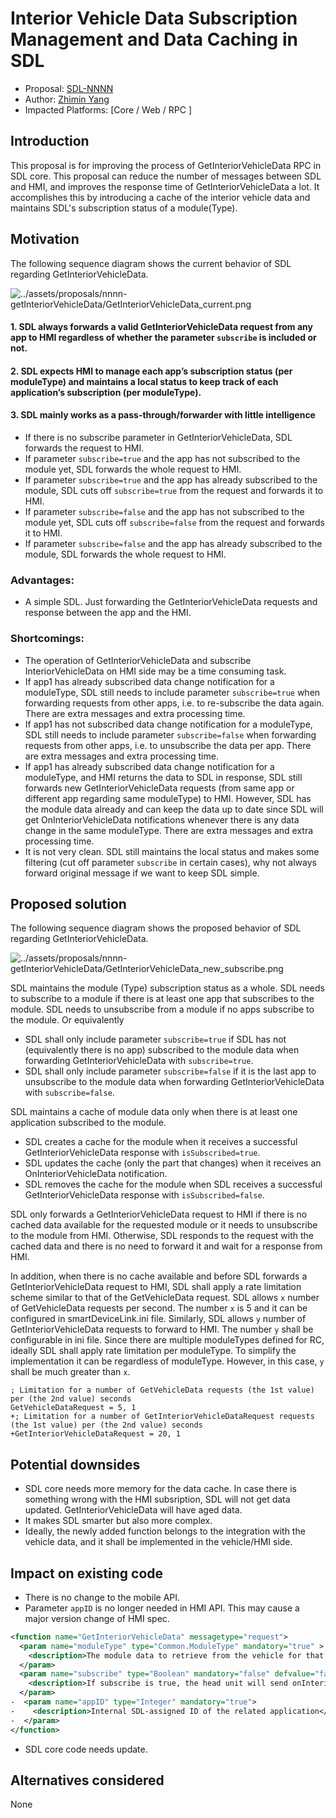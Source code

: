 # Interior Vehicle Data Subscription Management and Data Caching in SDL

* Proposal: [SDL-NNNN](NNNN-GetInteriorVehicleData.md)
* Author: [Zhimin Yang](https://github.com/smartdevicelink/yang1070)
* Impacted Platforms: [Core / Web / RPC ]

## Introduction

This proposal is for improving the process of GetInteriorVehicleData RPC in SDL core. This proposal can reduce the number of messages between SDL and HMI, and improves the response time of GetInteriorVehicleData a lot. It accomplishes this by introducing a cache of the interior vehicle data and maintains SDL's subscription status of a module(Type). 


## Motivation

The following sequence diagram shows the current behavior of SDL regarding GetInteriorVehicleData.

![../assets/proposals/nnnn-getInteriorVehicleData/GetInteriorVehicleData_current.png](../assets/proposals/nnnn-getInteriorVehicleData/GetInteriorVehicleData_current.png)

#### 1. SDL always forwards a valid GetInteriorVehicleData request from any app to HMI regardless of whether the parameter `subscribe` is included or not.
#### 2. SDL expects HMI to manage each app’s subscription status (per moduleType) and maintains a local status to keep track of each application’s subscription (per moduleType).
#### 3. SDL mainly works as a pass-through/forwarder with little intelligence  
- If there is no subscribe parameter in GetInteriorVehicleData, SDL forwards the request to HMI.
- If parameter `subscribe=true` and the app has not subscribed to the module yet, SDL forwards the whole request to HMI.
- If parameter `subscribe=true` and the app has already subscribed to the module, SDL cuts off `subscribe=true` from the request and forwards it to HMI.
- If parameter `subscribe=false` and the app has not subscribed to the module yet, SDL cuts off  `subscribe=false` from the request and forwards it to HMI.
- If parameter `subscribe=false` and the app has already subscribed to the module, SDL forwards the whole request to HMI.

### Advantages:
- A simple SDL. Just forwarding the GetInteriorVehicleData requests and response between the app and the HMI.

### Shortcomings:
- The operation of GetInteriorVehicleData and subscribe InteriorVehicleData on HMI side may be a time consuming task. 
- If app1 has already subscribed data change notification for a moduleType, SDL still needs to include parameter `subscribe=true` when forwarding requests from other apps, i.e. to re-subscribe the data again. There are extra messages and extra processing time.
- If app1 has not subscribed data change notification for a moduleType, SDL still needs to include parameter `subscribe=false` when forwarding requests from other apps, i.e. to unsubscribe the data per app. There are extra messages and extra processing time.
- If app1 has already subscribed data change notification for a moduleType, and HMI returns the data to SDL in response,  SDL still forwards new GetInteriorVehicleData requests (from same app or different app regarding same moduleType) to HMI. However, SDL has the module data already and can keep the data up to date since SDL will get OnInteriorVehicleData notifications whenever there is any data change in the same moduleType. There are extra messages and extra processing time.
- It is not very clean. SDL still maintains the local status and makes some filtering (cut off parameter `subscribe` in certain cases), why not always forward original message if we want to keep SDL simple.


## Proposed solution

The following sequence diagram shows the proposed behavior of SDL regarding GetInteriorVehicleData. 

![../assets/proposals/nnnn-getInteriorVehicleData/GetInteriorVehicleData_new_subscribe.png](../assets/proposals/nnnn-getInteriorVehicleData/GetInteriorVehicleData_new_subscribe.png)

SDL maintains the module (Type) subscription status as a whole. SDL needs to subscribe to a module if there is at least one app that subscribes to the module. SDL needs to unsubscribe from a module if no apps subscribe to the module. Or equivalently
- SDL shall only include parameter `subscribe=true` if SDL has not (equivalently there is no app) subscribed to the module data when forwarding GetInteriorVehicleData with `subscribe=true`.
- SDL shall only include parameter `subscribe=false` if it is the last app to unsubscribe to the module data when forwarding GetInteriorVehicleData with `subscribe=false`.


SDL maintains a cache of module data only when there is at least one application subscribed to the module. 
- SDL creates a cache for the module when it receives a successful GetInteriorVehicleData response with `isSubscribed=true`. 
- SDL updates the cache (only the part that changes) when it receives an OnInteriorVehicleData notification. 
- SDL removes the cache for the module when SDL receives a successful GetInteriorVehicleData response with `isSubscribed=false`. 
	

SDL only forwards a GetInteriorVehicleData request to HMI if there is no cached data available for the requested module or it needs to unsubscribe to the module from HMI. Otherwise, SDL responds to the request with the cached data and there is no need to forward it and wait for a response from HMI.

In addition, when there is no cache available and before SDL forwards a GetInteriorVehicleData request to HMI, SDL shall apply a rate limitation scheme similar to that of the GetVehicleData request. SDL allows `x` number of GetVehicleData requests per second. The number `x` is 5 and it can be configured in smartDeviceLink.ini file. Similarly, SDL allows `y` number of GetInteriorVehicleData requests to forward to HMI. The number `y` shall be configurable in ini file. Since there are multiple moduleTypes defined for RC, ideally SDL shall apply rate limitation per moduleType. To simplify the implementation it can be regardless of moduleType. However, in this case, `y` shall be much greater than `x`.


```
; Limitation for a number of GetVehicleData requests (the 1st value) per (the 2nd value) seconds
GetVehicleDataRequest = 5, 1
+; Limitation for a number of GetInteriorVehicleDataRequest requests (the 1st value) per (the 2nd value) seconds
+GetInteriorVehicleDataRequest = 20, 1
```

## Potential downsides

- SDL core needs more memory for the data cache. In case there is something wrong with the HMI subsription, SDL will not get data updated. GetInteriorVehicleData will have aged data. 
- It makes SDL smarter but also more complex. 
- Ideally, the newly added function belongs to the integration with the vehicle data, and it shall be implemented in the vehicle/HMI side.

## Impact on existing code

- There is no change to the mobile API. 
- Parameter `appID` is no longer needed in HMI API. This may cause a major version change of HMI spec.

```xml
<function name="GetInteriorVehicleData" messagetype="request">
  <param name="moduleType" type="Common.ModuleType" mandatory="true" >
    <description>The module data to retrieve from the vehicle for that type</description>
  </param>
  <param name="subscribe" type="Boolean" mandatory="false" defvalue="false">
    <description>If subscribe is true, the head unit will send onInteriorVehicleData notifications for the module type</description>
  </param>
-  <param name="appID" type="Integer" mandatory="true">
-    <description>Internal SDL-assigned ID of the related application</description>
-  </param>
</function>
```

- SDL core code needs update.

## Alternatives considered

None
